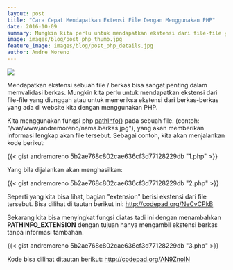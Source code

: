 ```yaml
---
layout: post
title: "Cara Cepat Mendapatkan Extensi File Dengan Menggunakan PHP"
date: 2016-10-09
summary: Mungkin kita perlu untuk mendapatkan ekstensi dari file-file yang diunggah atau untuk memeriksa ekstensi dari berkas-berkas yang ada di website kita dengan menggunakan PHP.
image: images/blog/post_php_thumb.jpg
feature_image: images/blog/post_php_details.jpg
author: Andre Moreno
---
```


<a href="{{site.staticurl}}/photos/misc/extension.jpg" class="swipebox" title=""><img src="{{site.staticurl}}/static/wait.svg" class="resize js_show loading_image" data-href="/misc/extension.jpg" /></a>

Mendapatkan ekstensi sebuah file / berkas bisa sangat penting dalam memvalidasi berkas. Mungkin kita perlu untuk mendapatkan ekstensi dari file-file yang diunggah atau untuk memeriksa ekstensi dari berkas-berkas yang ada di website kita dengan menggunakan PHP.

Kita menggunakan fungsi php <a href="http://php.net/manual/en/function.pathinfo.php">pathInfo()</a> pada sebuah file. (contoh: "/var/www/andremoreno/nama.berkas.jpg"), yang akan memberikan informasi lengkap akan file tersebut. Sebagai contoh, kita akan menjalankan kode berikut:


{{< gist andremoreno 5b2ae768c802cae636cf3d77128229db "1.php" >}}

Yang bila dijalankan akan menghasilkan:

{{< gist andremoreno 5b2ae768c802cae636cf3d77128229db "2.php" >}}

Seperti yang kita bisa lihat, bagian "extension" berisi ekstensi dari file tersebut.
Bisa dilihat di tautan berikut ini: <a href="http://codepad.org/NeCvCPkB">http://codepad.org/NeCvCPkB</a>

Sekarang kita bisa menyingkat fungsi diatas tadi ini dengan menambahkan **PATHINFO_EXTENSION** dengan tujuan hanya mengambil ekstensi berkas tanpa informasi tambahan.

{{< gist andremoreno 5b2ae768c802cae636cf3d77128229db "3.php" >}}

Kode bisa dilihat ditautan berikut: <a href="http://codepad.org/AN9ZnolN">http://codepad.org/AN9ZnolN</a>

